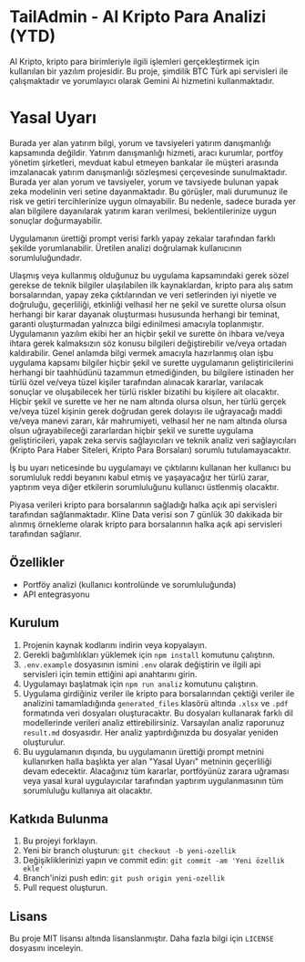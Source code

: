 # TailAdmin - AI Kripto Para Analizi (YTD)

AI Kripto, kripto para birimleriyle ilgili işlemleri gerçekleştirmek için kullanılan bir yazılım projesidir. Bu proje, şimdilik BTC Türk api servisleri ile çalışmaktadır ve yorumlayıcı olarak Gemini Ai  hizmetini kullanmaktadır. 

# Yasal Uyarı

Burada yer alan yatırım bilgi, yorum ve tavsiyeleri yatırım danışmanlığı kapsamında değildir. Yatırım danışmanlığı hizmeti, aracı kurumlar, portföy yönetim şirketleri, mevduat kabul etmeyen bankalar ile müşteri arasında imzalanacak yatırım danışmanlığı sözleşmesi çerçevesinde sunulmaktadır. Burada yer alan yorum ve tavsiyeler, yorum ve tavsiyede bulunan yapak zeka modelinin veri setine dayanmaktadır. Bu görüşler, mali durumunuz ile risk ve getiri tercihlerinize uygun olmayabilir. Bu nedenle, sadece burada yer alan bilgilere dayanılarak yatırım kararı verilmesi, beklentilerinize uygun sonuçlar doğurmayabilir.

Uygulamanın ürettiği prompt verisi farklı yapay zekalar tarafından farklı şekilde yorumlanabilir. Üretilen analizi doğrulamak kullanıcının sorumluluğundadır.

Ulaşmış veya kullanmış olduğunuz bu uygulama kapsamındaki gerek sözel gerekse de teknik bilgiler ulaşılabilen ilk kaynaklardan, kripto para alış satım borsalarından, yapay zeka çıktılarından ve veri setlerinden iyi niyetle ve doğruluğu, geçerliliği, etkinliği velhasıl her ne şekil ve surette olursa olsun herhangi bir karar dayanak oluşturması hususunda herhangi bir teminat, garanti oluşturmadan yalnızca bilgi edinilmesi amacıyla toplanmıştır. Uygulamanın yazılım ekibi her an hiçbir şekil ve surette ön ihbara ve/veya ihtara gerek kalmaksızın söz konusu bilgileri değiştirebilir ve/veya ortadan kaldırabilir. Genel anlamda bilgi vermek amacıyla hazırlanmış olan işbu uygulama kapsamı bilgiler hiçbir şekil ve surette uygulamanın geliştiricilerini herhangi bir taahhüdünü tazammun etmediğinden, bu bilgilere istinaden her türlü özel ve/veya tüzel kişiler tarafından alınacak kararlar, varılacak sonuçlar ve oluşabilecek her türlü riskler bizatihi bu kişilere ait olacaktır. Hiçbir şekil ve surette ve her ne nam altında olursa olsun, her türlü gerçek ve/veya tüzel kişinin gerek doğrudan gerek dolayısı ile uğrayacağı maddi ve/veya manevi zararı, kâr mahrumiyeti, velhasıl her ne nam altında olursa olsun uğrayabileceği zararlardan hiçbir şekil ve surette uygulama geliştiricileri, yapak zeka servis sağlayıcıları ve teknik analiz veri sağlayıcıları (Kripto Para Haber Siteleri, Kripto Para Borsaları) sorumlu tutulamayacaktır.

İş bu uyarı neticesinde bu uygulamayı ve çıktılarını kullanan her kullanıcı bu sorumluluk reddi beyanını kabul etmiş ve yaşayacağız her türlü zarar, yaptırım veya diğer etkilerin sorumluluğunu kullanıcı üstlenmiş olacaktır.

Piyasa verileri kripto para borsalarının sağladığı halka açık api servisleri tarafından sağlanmaktadır. Kline Data verisi son 7 günlük 30 dakikada bir alınmış örnekleme olarak kripto para borsalarının halka açık api servisleri tarafından sağlanır.

## Özellikler

- Portföy analizi (kullanıcı kontrolünde ve sorumluluğunda)
- API entegrasyonu

## Kurulum

1. Projenin kaynak kodlarını indirin veya kopyalayın.
2. Gerekli bağımlılıkları yüklemek için `npm install` komutunu çalıştırın.
3. `.env.example` dosyasının ismini `.env` olarak değiştirin ve ilgili api servisleri için temin ettiğini api anahtarını girin.
4. Uygulamayı başlatmak için `npm run analiz` komutunu çalıştırın.
5. Uygulama girdiğiniz veriler ile kripto para borsalarından çektiği veriler ile analizini tamamladığında  `generated_files` klasörü altında `.xlsx` ve `.pdf` formatında veri dosyaları oluşturacaktır. Bu dosyaları kullanarak farklı dil modellerinde verileri analiz ettirebilirsiniz. Varsayılan analiz raporunuz `result.md` dosyasıdır. Her analiz yaptırdığınızda bu dosyalar yeniden oluşturulur.
6. Bu uygulamanın dışında, bu uygulamanın ürettiği prompt metnini kullanırken halla başlıkta yer alan "Yasal Uyarı" metninin geçerliliği devam edecektir. Alacağınız tüm kararlar, portföyünüz zarara uğraması veya yasal kural uygulayıcılar tarafından yaptırım uygulanmasının tüm sorumluluğu kullanıya ait olacaktır.

## Katkıda Bulunma

1. Bu projeyi forklayın.
2. Yeni bir branch oluşturun: `git checkout -b yeni-ozellik`
3. Değişikliklerinizi yapın ve commit edin: `git commit -am 'Yeni özellik ekle'`
4. Branch'inizi push edin: `git push origin yeni-ozellik`
5. Pull request oluşturun.

## Lisans

Bu proje MIT lisansı altında lisanslanmıştır. Daha fazla bilgi için `LICENSE` dosyasını inceleyin.
